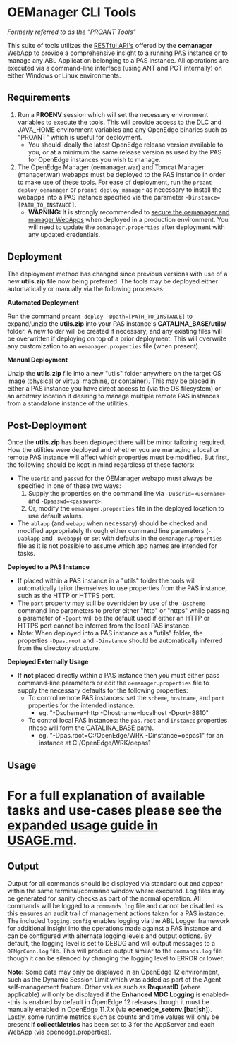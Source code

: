 # OEManager CLI Tools #

*Formerly referred to as the "PROANT Tools"*

This suite of tools utilizes the [RESTful API's](https://docs.progress.com/bundle/pas-for-openedge-reference/page/REST-API-Reference-for-oemanager.war.html) offered by the **oemanager** WebApp to provide a comprehensive insight to a running PAS instance or to manage any ABL Application belonging to a PAS instance. All operations are executed via a command-line interface (using ANT and PCT internally) on either Windows or Linux environments.

## Requirements ##

1. Run a **PROENV** session which will set the necessary environment variables to execute the tools. This will provide access to the DLC and JAVA_HOME environment variables and any OpenEdge binaries such as "PROANT" which is useful for deployment.
	- You should ideally the latest OpenEdge release version available to you, or at a minimum the same release version as used by the PAS for OpenEdge instances you wish to manage.
1. The OpenEdge Manager (oemanager.war) and Tomcat Manager (manager.war) webapps must be deployed to the PAS instance in order to make use of these tools. For ease of deployment, run the `proant deploy_oemanager` or `proant deploy_manager` as necessary to install the webapps into a PAS instance specified via the parameter `-Dinstance=[PATH_TO_INSTANCE]`.
	- **WARNING:** It is strongly recommended to [secure the oemanager and manager WebApps](https://docs.progress.com/bundle/openedge-security-and-auditing/page/Secure-the-Tomcat-Manager-and-OpenEdge-Manager-web-applications.html) when deployed in a production environment. You will need to update the `oemanager.properties` after deployment with any updated credentials.

## Deployment ##

The deployment method has changed since previous versions with use of a new **utils.zip** file now being preferred. The tools may be deployed either automatically or manually via the following processes:

**Automated Deployment**

Run the command `proant deploy -Dpath=[PATH_TO_INSTANCE]` to expand/unzip the **utils.zip** into your PAS instance's **CATALINA_BASE/utils/** folder. A new folder will be created if necessary, and any existing files will be overwritten if deploying on top of a prior deployment. This will overwrite any customization to an `oemanager.properties` file (when present).

**Manual Deployment**

Unzip the **utils.zip** file into a new "utils" folder anywhere on the target OS image (physical or virtual machine, or container). This may be placed in either a PAS instance you have direct access to (via the OS filesystem) or an arbitrary location if desiring to manage multiple remote PAS instances from a standalone instance of the utilities.

## Post-Deployment ##

Once the **utils.zip** has been deployed there will be minor tailoring required. How the utilities were deployed and whether you are managing a local or remote PAS instance will affect which properties must be modified. But first, the following should be kept in mind regardless of these factors:

- The `userid` and `passwd` for the OEManager webapp must always be specified in one of these two ways:
	1. Supply the properties on the command line via `-Duserid=<username>` and `-Dpasswd=<password>`.
	1. Or, modify the `oemanager.properties` file in the deployed location to use default values.
- The `ablapp` (and `webapp` when necessary) should be checked and modified appropriately through either command line parameters (`-Dablapp` and `-Dwebapp`) or set with defaults in the `oemanager.properties` file as it is not possible to assume which app names are intended for tasks.

**Deployed to a PAS Instance**

- If placed within a PAS instance in a "utils" folder the tools will automatically tailor themselves to use properties from the PAS instance, such as the HTTP or HTTPS port.
- The `port` property may still be overridden by use of the `-Dscheme` command line parameters to prefer either "http" or "https" while passing a parameter of `-Dport` will be the default used if either an HTTP or HTTPS port cannot be inferred from the local PAS instance.
- Note: When deployed into a PAS instance as a "utils" folder, the properties `-Dpas.root` and `-Dinstance` should be automatically inferred from the directory structure.

**Deployed Externally Usage**

- If **not** placed directly within a PAS instance then you must either pass command-line parameters or edit the `oemanager.properties` file to supply the necessary defaults for the following properties:
	- To control remote PAS instances: set the `scheme`, `hostname`, and `port` properties for the intended instance.
		- eg. "-Dscheme=http -Dhostname=localhost -Dport=8810"
	- To control local PAS instances: the `pas.root` and `instance` properties (these will form the CATALINA_BASE path).
		- eg. "-Dpas.root=C:/OpenEdge/WRK -Dinstance=oepas1" for an instance at C:/OpenEdge/WRK/oepas1

## Usage ##

# For a full explanation of available tasks and use-cases please see the [expanded usage guide in USAGE.md](USAGE.md). #

## Output ##

Output for all commands should be displayed via standard out and appear within the same terminal/command window where executed. Log files may be generated for sanity checks as part of the normal operation. All commands will be logged to a `commands.log` file and cannot be disabled as this ensures an audit trail of management actions taken for a PAS instance. The included `logging.config` enables logging via the ABL Logger framework for additional insight into the operations made against a PAS instance and can be configured with alternate logging levels and output options. By default, the logging level is set to DEBUG and will output messages to a `OEMgrConn.log` file. This will produce output similar to the `commands.log` file though it can be silenced by changing the logging level to ERROR or lower.

**Note:** Some data may only be displayed in an OpenEdge 12 environment, such as the Dynamic Session Limit which was added as part of the Agent self-management feature. Other values such as **RequestID** (where applicable) will only be displayed if the **Enhanced MDC Logging** is enabled--this is enabled by default in OpenEdge 12 releases though it must be manually enabled in OpenEdge 11.7.x (via **openedge_setenv.[bat|sh]**). Lastly, some runtime metrics such as counts and time values will only be present if **collectMetrics** has been set to 3 for the AppServer and each WebApp (via openedge.properties).